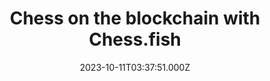 ---
title: "Chess on the blockchain with Chess.fish"
date: 2023-10-11T03:37:51.000Z
externalUrl: "https://arbitrum.questbook.app/dashboard/?grantId=0xbf93fc6825b5e9ba9a3d7fcf3d14cdfcf3b4c734&proposalId=0x4ad&chainId=10"
description: "Grant Proposal for Chess.fish,1. Project Overview,Project Name: Chess.fish,Platform: Arbitrum Blockchain,Grant Request: $13,500 USD,Duration: 3 months,,Website: https://www.chess.fish/,Twitter: https:"
askBy: Alexander John Lee
fundingAsk: "13500"
type: "Grant"
---